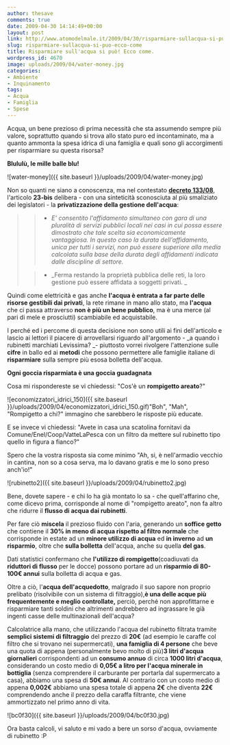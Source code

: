 ```yaml
---
author: thesave
comments: true
date: 2009-04-30 14:14:49+00:00
layout: post
link: http://www.atomodelmale.it/2009/04/30/risparmiare-sullacqua-si-puo-ecco-come/
slug: risparmiare-sullacqua-si-puo-ecco-come
title: Risparmiare sull'acqua si può! Ecco come.
wordpress_id: 4670
image: uploads/2009/04/water-money.jpg
categories:
- Ambiente
- Inquinamento
tags:
- Acqua
- Famiglia
- Spese
---
```


Acqua, un bene prezioso di prima necessità che sta assumendo sempre più valore, soprattutto quando si trova allo stato puro ed incontaminato, ma a quanto ammonta la spesa idrica di una famiglia e quali sono gli accorgimenti per risparmiare su questa risorsa?

**Blululù, le mille balle blu!**

![water-money]({{ site.baseurl }}/uploads/2009/04/water-money.jpg)

Non so quanti ne siano a conoscenza, ma nel contestato [**decreto 133/08**](/2008/10/28/1332008/), l'articolo **23-bis** delibera - con una sinteticità sconosciuta al più smaliziato dei legislatori - la **privatizzazione della gestione dell'acqua**:

<blockquote>

> 
> 
	
>   * _E' consentito l'affidamento simultaneo con gara di una pluralità di servizi pubblici locali nei casi in cui possa essere dimostrato che tale scelta sia economicamente vantaggiosa. In questo caso la durata dell'affidamento, unica per tutti i servizi, non può essere superiore alla media calcolata sulla base della durata degli affidamenti indicata dalle discipline di settore._
> 
	
>   * _Ferma restando la proprietà pubblica delle reti, la loro gestione può essere affidata a soggetti privati. _
> 

</blockquote>

Quindi come elettricità e gas anche **l'acqua è entrata a far parte delle risorse gestibili dai privati**, la rete rimane in mano allo stato, ma **l'acqua** che ci passa attraverso **non è più un bene pubblico**, ma è una merce (al pari di mele e prosciutti) scambiabile ed acquistabile.

I perché ed i percome di questa decisione non sono utili ai fini dell'articolo e lascio ai lettori il piacere di arrovellarsi riguardo all'argomento - _a quando i rubinetti marchiati Levissima? _- piuttosto vorrei rivolgere l'attenzione sulle **cifre** in ballo ed ai **metodi** che possono permettere alle famiglie italiane di **risparmiare** sulla sempre più esosa bolletta dell'acqua.

**Ogni goccia risparmiata è una goccia guadagnata**

Cosa mi rispondereste se vi chiedessi: "Cos'è un **rompigetto  areato**?"

![economizzatori_idrici_150]({{ site.baseurl }}/uploads/2009/04/economizzatori_idrici_150.gif)"Boh", "Mah", "Rompigetto a chi?" immagino che sarebbero le risposte più educate.

E se invece vi chiedessi: "Avete in casa una scatolina fornitavi da Comune/Enel/Coop/VatteLaPesca con un filtro da mettere sul rubinetto tipo quello in figura a fianco?"

Spero che la vostra risposta sia come minimo "Ah, si, è nell'armadio vecchio in cantina, non so a cosa serva, ma lo davano gratis e me lo sono preso anch'io!"

![rubinetto2]({{ site.baseurl }}/uploads/2009/04/rubinetto2.jpg)

Bene, dovete sapere - e chi lo ha già montato lo sa - che quell'affarino che, come dicevo prima, corrisponde al nome di "rompigetto areato", non fa altro che ridurre il **flusso di acqua dai rubinetti**.

Per fare ciò **miscela** il prezioso fluido con l'aria, generando un **soffice getto** che contiene il **30% in meno di acqua rispetto al filtro normale** che corrisponde in estate ad un **minore utilizzo di acqua** ed **in  inverno** ad **un  risparmio**, oltre che **sulla  bolletta** dell'acqua, anche su quella **del  gas**.

Dati statistici confermano che **l'utilizzo di rompigetto**(coadiuvati da **riduttori di flusso** per le docce) possono portare ad un **risparmio  di 80-100€ annui** sulla bolletta di acqua e gas.

Oltre a ciò, l'**acqua dell'acquedotto**, malgrado il suo sapore non proprio prelibato (risolvibile con un sistema di filtraggio),**è una delle acque più frequentemente e meglio controllate,** perciò, perché non approfittarne e risparmiare tanti soldini che altrimenti andrebbero ad ingrassare le già ingenti casse delle multinazionali dell'acqua?

Calcolatrice alla mano, che utilizzando l'acqua del rubinetto filtrata tramite **semplici sistemi di filtraggio** del prezzo di **20€** (ad esempio le caraffe col filtro che si trovano nei supermercati), **una famiglia di 4 persone** che beve una quota di appena (personalmente bevo molto di più)**3 litri d'acqua giornalieri** corrispondenti ad un **consumo  annuo** di circa **1000  litri  d'acqua**, considerando un costo medio di **0,05€ a litro per l'acqua minerale in bottiglia** (senza comprendere il carburante per portarla dal supermercato a casa), abbiamo una spesa di **50€ annui**. Al contrario con un costo medio di appena **0,002€** abbiamo una spesa totale di appena **2€** che diventa **22€** comprendendo anche il prezzo della caraffa filtrante, che viene ammortizzato nel primo anno di vita.

![bc0f30]({{ site.baseurl }}/uploads/2009/04/bc0f30.jpg)

Ora basta calcoli, vi saluto e mi vado a bere un sorso d'acqua, ovviamente di rubinetto :P

